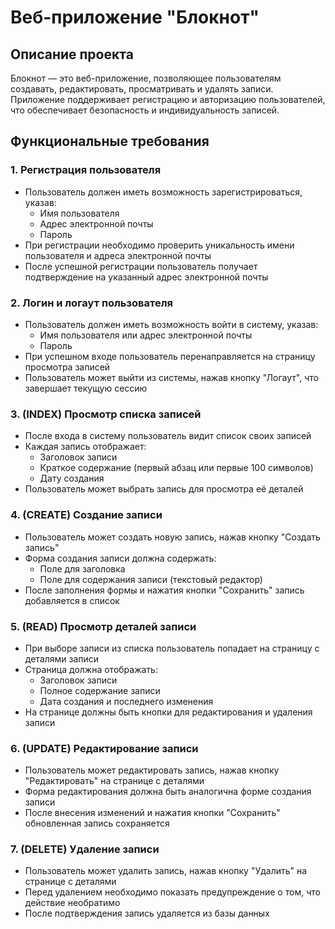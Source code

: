 # Веб-приложение "Блокнот"

## Описание проекта
Блокнот — это веб-приложение, позволяющее пользователям создавать, редактировать, просматривать и удалять записи. 
Приложение поддерживает регистрацию и авторизацию пользователей, что обеспечивает безопасность и индивидуальность записей.

## Функциональные требования

### 1. Регистрация пользователя
- Пользователь должен иметь возможность зарегистрироваться, указав:
  - Имя пользователя
  - Адрес электронной почты
  - Пароль
- При регистрации необходимо проверить уникальность имени пользователя и адреса электронной почты
- После успешной регистрации пользователь получает подтверждение на указанный адрес электронной почты

### 2. Логин и логаут пользователя
- Пользователь должен иметь возможность войти в систему, указав:
  - Имя пользователя или адрес электронной почты
  - Пароль
- При успешном входе пользователь перенаправляется на страницу просмотра записей
- Пользователь может выйти из системы, нажав кнопку "Логаут", что завершает текущую сессию

### 3. (INDEX) Просмотр списка записей
- После входа в систему пользователь видит список своих записей
- Каждая запись отображает:
  - Заголовок записи
  - Краткое содержание (первый абзац или первые 100 символов)
  - Дату создания
- Пользователь может выбрать запись для просмотра её деталей

### 4. (CREATE) Создание записи
- Пользователь может создать новую запись, нажав кнопку "Создать запись"
- Форма создания записи должна содержать:
  - Поле для заголовка
  - Поле для содержания записи (текстовый редактор)
- После заполнения формы и нажатия кнопки "Сохранить" запись добавляется в список

### 5. (READ) Просмотр деталей записи
- При выборе записи из списка пользователь попадает на страницу с деталями записи
- Страница должна отображать:
  - Заголовок записи
  - Полное содержание записи
  - Дата создания и последнего изменения
- На странице должны быть кнопки для редактирования и удаления записи

### 6. (UPDATE) Редактирование записи
- Пользователь может редактировать запись, нажав кнопку "Редактировать" на странице с деталями
- Форма редактирования должна быть аналогична форме создания записи
- После внесения изменений и нажатия кнопки "Сохранить" обновленная запись сохраняется

### 7. (DELETE) Удаление записи
- Пользователь может удалить запись, нажав кнопку "Удалить" на странице с деталями
- Перед удалением необходимо показать предупреждение о том, что действие необратимо
- После подтверждения запись удаляется из базы данных
